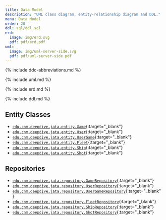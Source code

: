 ```yaml
---
title: Data Model
description: "UML class diagram, entity-relationship diagram and DDL."
menu: Data Model
order: 20
ddl: sql/ddl.sql
erd:
  image: img/erd.svg
  pdf: pdf/erd.pdf
uml:
  image: img/uml-server-side.svg
  pdf: pdf/uml-server-side.pdf
---
```


{% include ddc-abbreviations.md %}

{% include uml.md %}

{% include erd.md %}

{% include ddl.md %}

## Entity Classes
- [`edu.cnm.deepdive.jata.entity.Game`](https://github.com/ddc-java-17/jata-service/blob/main/src/main/java/edu/cnm/deepdive/jata/model/entity/Game.java){:target="_blank"}
- [`edu.cnm.deepdive.jata.entity.User`](https://github.com/ddc-java-17/jata-service/blob/main/src/main/java/edu/cnm/deepdive/jata/model/entity/User.java){:target="_blank"}
- [`edu.cnm.deepdive.jata.entity.UserGame`](https://github.com/ddc-java-17/jata-service/blob/main/src/main/java/edu/cnm/deepdive/jata/model/entity/UserGame.java){:target="_blank"}
- [`edu.cnm.deepdive.jata.entity.Fleet`](https://github.com/ddc-java-17/jata-service/blob/main/src/main/java/edu/cnm/deepdive/jata/model/entity/Fleet.java){:target="_blank"}
- [`edu.cnm.deepdive.jata.entity.Ship`](https://github.com/ddc-java-17/jata-service/blob/main/src/main/java/edu/cnm/deepdive/jata/model/entity/Ship.java){:target="_blank"}
- [`edu.cnm.deepdive.jata.entity.Shot`](https://github.com/ddc-java-17/jata-service/blob/main/src/main/java/edu/cnm/deepdive/jata/model/entity/Shot.java){:target="_blank"}

## Repositories
- [`edu.cnm.deepdive.jata.repository.GameRepository`](https://github.com/ddc-java-17/jata-service/blob/main/src/main/java/edu/cnm/deepdive/jata/model/dao/GameRepository.java){:target="_blank"}
- [`edu.cnm.deepdive.jata.repository.UserRepository`](https://github.com/ddc-java-17/jata-service/blob/main/src/main/java/edu/cnm/deepdive/jata/model/dao/UserRepository.java){:target="_blank"}
- [`edu.cnm.deepdive.jata.repository.UserGameRepository`](https://github.com/ddc-java-17/jata-service/blob/main/src/main/java/edu/cnm/deepdive/jata/model/dao/UserGameRepository.java){:target="_blank"}
- [`edu.cnm.deepdive.jata.repository.FleetRepository`](https://github.com/ddc-java-17/jata-service/blob/main/src/main/java/edu/cnm/deepdive/jata/model/dao/FleetRepository.java){:target="_blank"}
- [`edu.cnm.deepdive.jata.repository.ShipRepository`](https://github.com/ddc-java-17/jata-service/blob/main/src/main/java/edu/cnm/deepdive/jata/model/dao/ShipRepository.java){:target="_blank"}
- [`edu.cnm.deepdive.jata.repository.ShotRepository`](https://github.com/ddc-java-17/jata-service/blob/main/src/main/java/edu/cnm/deepdive/jata/model/dao/ShotRepository.java){:target="_blank"}

